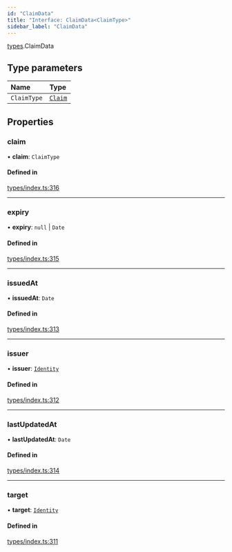 ```yaml
---
id: "ClaimData"
title: "Interface: ClaimData<ClaimType>"
sidebar_label: "ClaimData"
---
```


[types](../../../modules/Types/Types.md).ClaimData

## Type parameters

| Name | Type |
| :------ | :------ |
| `ClaimType` | [`Claim`](../../../modules/Types/Types.md#claim) |

## Properties

### claim

• **claim**: `ClaimType`

#### Defined in

[types/index.ts:316](https://github.com/PolymeshAssociation/polymesh-sdk/blob/adcc38781/src/types/index.ts#L316)

___

### expiry

• **expiry**: ``null`` \| `Date`

#### Defined in

[types/index.ts:315](https://github.com/PolymeshAssociation/polymesh-sdk/blob/adcc38781/src/types/index.ts#L315)

___

### issuedAt

• **issuedAt**: `Date`

#### Defined in

[types/index.ts:313](https://github.com/PolymeshAssociation/polymesh-sdk/blob/adcc38781/src/types/index.ts#L313)

___

### issuer

• **issuer**: [`Identity`](../../../classes/API/Entities/Identity/Identity.md)

#### Defined in

[types/index.ts:312](https://github.com/PolymeshAssociation/polymesh-sdk/blob/adcc38781/src/types/index.ts#L312)

___

### lastUpdatedAt

• **lastUpdatedAt**: `Date`

#### Defined in

[types/index.ts:314](https://github.com/PolymeshAssociation/polymesh-sdk/blob/adcc38781/src/types/index.ts#L314)

___

### target

• **target**: [`Identity`](../../../classes/API/Entities/Identity/Identity.md)

#### Defined in

[types/index.ts:311](https://github.com/PolymeshAssociation/polymesh-sdk/blob/adcc38781/src/types/index.ts#L311)
